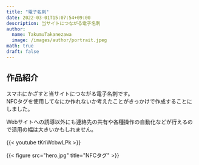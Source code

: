 ```yaml
---
title: "電子名刺"
date: 2022-03-01T15:07:54+09:00
description: 当サイトにつながる電子名刺
author:
  name: TakumuTakanezawa
  image: /images/author/portrait.jpeg
math: true
draft: false
---
```

## 作品紹介
スマホにかざすと当サイトにつながる電子名刺です。  
NFCタグを使用してなにか作れないか考えたことがきっかけで作成することにしました。  

Webサイトへの誘導以外にも連絡先の共有や各種操作の自動化などが行えるので活用の幅は大きいかもしれません。  

{{< youtube tKriWcbwLPk >}}　　

{{< figure src="hero.jpg" title="NFCタグ" >}}　　

<!-- 画像表示 -->
<!-- {{< figure src="/images/author/portrait.jpeg" title="Steve Francia" >}} -->